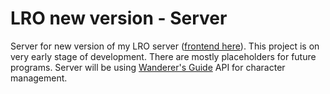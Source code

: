 # LRO new version - Server

Server for new version of my LRO server ([frontend here](https://github.com/kajetan-szczurowski/LRO-new-version)). This project is on very early stage of development. There are mostly placeholders for future programs. Server will be using [Wanderer's Guide](https://wanderersguide.app) API for character management.
 
